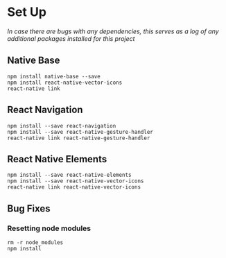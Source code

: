 # Set Up
*In case there are bugs with any dependencies, this serves as a log of any additional packages installed for this project*

## Native Base
```
npm install native-base --save
npm install react-native-vector-icons
react-native link
```

## React Navigation
```
npm install --save react-navigation
npm install --save react-native-gesture-handler
react-native link react-native-gesture-handler
```

## React Native Elements
```
npm install --save react-native-elements
npm install --save react-native-vector-icons
react-native link react-native-vector-icons
```

## Bug Fixes
### Resetting node modules
```
rm -r node_modules
npm install
```
